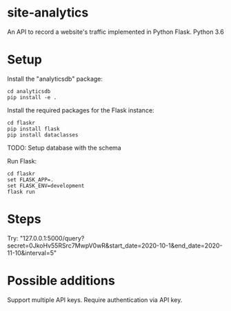 # site-analytics
An API to record a website's traffic implemented in Python Flask. Python 3.6

# Setup

Install the "analyticsdb" package:
```
cd analyticsdb
pip install -e .
```

Install the required packages for the Flask instance:
```
cd flaskr
pip install flask
pip install dataclasses
```

TODO: Setup database with the schema

Run Flask:
```
cd flaskr
set FLASK_APP=.
set FLASK_ENV=development
flask run
```

# Steps
Try: "127.0.0.1:5000/query?secret=0JkoHv55RSrc7MwpV0wR&start_date=2020-10-1&end_date=2020-11-10&interval=5"

# Possible additions
Support multiple API keys.
Require authentication via API key.